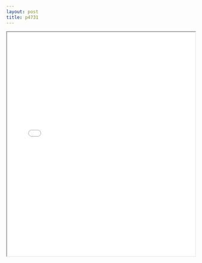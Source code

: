 ```yaml
---
layout: post
title: p4731
---
```


<div class="pdf-container">
<iframe src="/ea/assets/pdfs/vita/p4731.pdf" height="600" width="100%" allowFullScreen="true"></iframe>
</div>

